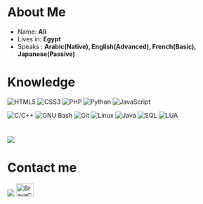 
# About Me

- Name: **Ali** 
- Lives in: **Egypt**
- Speaks : **Arabic(Native), English(Advanced), French(Basic), Japanese(Passive)**

# Knowledge
![HTML5](https://img.shields.io/static/v1?style=for-the-badge&message=HTML5&color=E34F26&logo=HTML5&logoColor=FFFFFF&label=)
![CSS3](https://img.shields.io/static/v1?style=for-the-badge&message=CSS3&color=1572B6&logo=CSS3&logoColor=FFFFFF&label=)
![PHP](https://img.shields.io/static/v1?style=for-the-badge&message=PHP&color=777BB4&logo=PHP&logoColor=FFFFFF&label=)
![Python](https://img.shields.io/static/v1?style=for-the-badge&message=Python&color=3776AB&logo=Python&logoColor=FFFFFF&label=)
![JavaScript](https://img.shields.io/static/v1?style=for-the-badge&message=JavaScript&color=222222&logo=JavaScript&logoColor=F7DF1E&label=)

![C/C++](https://img.shields.io/static/v1?style=for-the-badge&message=C/C%2B%2B&color=00599C&logo=C&logoColor=FFFFFF&label=)
![GNU Bash](https://img.shields.io/static/v1?style=for-the-badge&message=GNU+Bash&color=4EAA25&logo=GNU+Bash&logoColor=FFFFFF&label=)
![Git](https://img.shields.io/static/v1?style=for-the-badge&message=Git&color=F05032&logo=Git&logoColor=FFFFFF&label=)
![Linux](https://img.shields.io/static/v1?style=for-the-badge&message=Linux&color=222222&logo=Linux&logoColor=FCC624&label=)
![Java](https://img.shields.io/badge/java-%23ED8B00.svg?style=for-the-badge&logo=java&logoColor=white)
![SQL](https://img.shields.io/static/v1?style=for-the-badge&message=SQL&color=000000&logoColor=FFFFFF&label=)
![LUA](https://img.shields.io/static/v1?style=for-the-badge&message=Lua&color=000080&logo=lua&logoColor=FFFFFF&label=)



# 
  <img src="https://github-readme-stats.vercel.app/api/top-langs/?username=BraveCake&layout=compact&langs_count=8">
  
  # Contact me
<img src="https://img.shields.io/badge/BraveCake-%237289DA.svg?&style=for-the-badge&logo=discord&logoColor=white">   <a href="https://codeforces.com/profile/BraveCake" target="blank"><img src="https://raw.githubusercontent.com/rahuldkjain/github-profile-readme-generator/master/src/images/icons/Social/codeforces.svg" alt="BraveCake" height="30" width="40" /></a>

